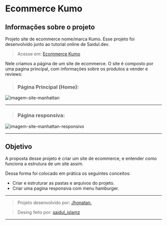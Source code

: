 # Ecommerce Kumo

## Informações sobre o projeto

Projeto site de ecommerce nome/marca Kumo.
Esse projeto foi desenvolvido junto ao tutorial online de Saidul.dev.

> Acesse em: [Ecommerce Kumo](https://projeto-manhattan-coffe.vercel.app/ "Projeto Ecommerce Kumo")

Nele criamos a página de um site de ecommerce. O site é composto por uma pagina principal, com informações sobre os produtos a vender e reviews:

> ### Página Principal (Home):

![imagem-site-manhattan](https://github.com/Jhonatan-777/projeto-manhattan-coffe/assets/155544904/89cc8b49-62a8-4d45-b347-796db1f7d1d3)

---

> ### Página responsiva:

![imagem-site-manhattan-responsivo](https://github.com/Jhonatan-777/projeto-manhattan-coffe/assets/155544904/20089111-8c9f-469f-ac37-9565679ab076)

---

## Objetivo

A proposta desse projeto é criar um site de ecommerce, e entender como funciona a estrutura de um site assim.

Dessa forma foi colocado em prática os seguintes conceitos:

- Criar e estruturar as pastas e arquivos do projeto.
- Criar uma pagina responsiva com menu hamburger.

---

> Projeto desenvolvido por: [Jhonatan.](https://github.com/Jhonatan-777/ "Github Jhonatan Silva")

> Desing feito por: [saidul_islamz](https://www.instagram.com/saidul_islamz/ "Instagram Saidul Islam")

---
